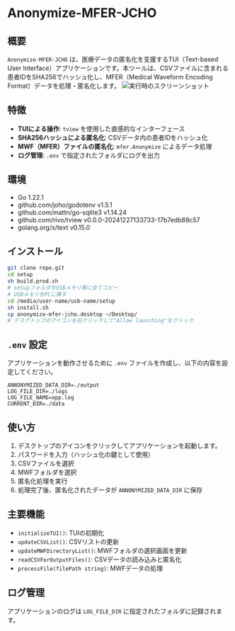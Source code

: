 # Anonymize-MFER-JCHO

## 概要
`Anonymize-MFER-JCHO` は、医療データの匿名化を支援するTUI（Text-based User Interface）アプリケーションです。本ツールは、CSVファイルに含まれる患者IDをSHA256でハッシュ化し、MFER（Medical Waveform Encoding Format）データを処理・匿名化します。
![実行時のスクリーンショット](image.png)

## 特徴
- **TUIによる操作**: `tview` を使用した直感的なインターフェース
- **SHA256ハッシュによる匿名化**: CSVデータ内の患者IDをハッシュ化
- **MWF（MFER）ファイルの匿名化**: `mfer.Anonymize` によるデータ処理
- **ログ管理**: `.env` で指定されたフォルダにログを出力

## 環境
- Go 1.22.1
- github.com/joho/godotenv v1.5.1
- github.com/mattn/go-sqlite3 v1.14.24
- github.com/rivo/tview v0.0.0-20241227133733-17b7edb88c57
- golang.org/x/text v0.15.0

## インストール
```sh
git clone repo.git
cd setup
sh build.prod.sh
# setupフォルダをUSBメモリ等に全てコピー
# USBメモリをPCに挿す
cd /media/user-name/usb-name/setup
sh install.sh
cp anonymize-mfer-jcho.desktop ~/Desktop/
# デスクトップのアイコンを右クリックして"Allow launching"をクリック
```

## `.env` 設定
アプリケーションを動作させるために `.env` ファイルを作成し、以下の内容を設定してください。

```
ANNONYMIZED_DATA_DIR=./output
LOG_FILE_DIR=./logs
LOG_FILE_NAME=app.log
CURRENT_DIR=./data
```

## 使い方
1. デスクトップのアイコンをクリックしてアプリケーションを起動します。
2. パスワードを入力（ハッシュ化の鍵として使用）
3. CSVファイルを選択
4. MWFフォルダを選択
5. 匿名化処理を実行
6. 処理完了後、匿名化されたデータが `ANNONYMIZED_DATA_DIR` に保存

## 主要機能
- `initializeTUI()`: TUIの初期化
- `updateCSVList()`: CSVリストの更新
- `updateMWFDirectoryList()`: MWFフォルダの選択画面を更新
- `readCSVForOutputFiles()`: CSVデータの読み込みと匿名化
- `processFile(filePath string)`: MWFデータの処理

## ログ管理
アプリケーションのログは `LOG_FILE_DIR` に指定されたフォルダに記録されます。
